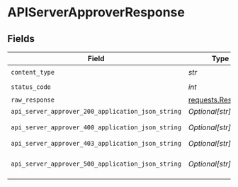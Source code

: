 # APIServerApproverResponse


## Fields

| Field                                                                                 | Type                                                                                  | Required                                                                              | Description                                                                           |
| ------------------------------------------------------------------------------------- | ------------------------------------------------------------------------------------- | ------------------------------------------------------------------------------------- | ------------------------------------------------------------------------------------- |
| `content_type`                                                                        | *str*                                                                                 | :heavy_check_mark:                                                                    | N/A                                                                                   |
| `status_code`                                                                         | *int*                                                                                 | :heavy_check_mark:                                                                    | N/A                                                                                   |
| `raw_response`                                                                        | [requests.Response](https://requests.readthedocs.io/en/latest/api/#requests.Response) | :heavy_minus_sign:                                                                    | N/A                                                                                   |
| `api_server_approver_200_application_json_string`                                     | *Optional[str]*                                                                       | :heavy_minus_sign:                                                                    | OK                                                                                    |
| `api_server_approver_400_application_json_string`                                     | *Optional[str]*                                                                       | :heavy_minus_sign:                                                                    | Bad Request                                                                           |
| `api_server_approver_403_application_json_string`                                     | *Optional[str]*                                                                       | :heavy_minus_sign:                                                                    | Forbidden                                                                             |
| `api_server_approver_500_application_json_string`                                     | *Optional[str]*                                                                       | :heavy_minus_sign:                                                                    | Internal Server Error                                                                 |